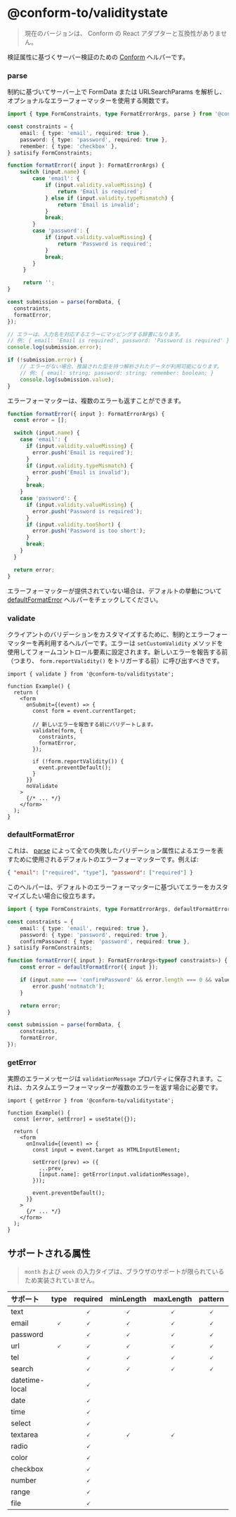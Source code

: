 # @conform-to/validitystate

> 現在のバージョンは、 Conform の React アダプターと互換性がありません。

検証属性に基づくサーバー検証のための [Conform](https://github.com/edmundhung/conform) ヘルパーです。

### parse

制約に基づいてサーバー上で FormData または URLSearchParams を解析し、オプショナルなエラーフォーマッターを使用する関数です。

```ts
import { type FormConstraints, type FormatErrorArgs, parse } from '@conform-to/validitystate';

const constraints = {
    email: { type: 'email', required: true },
    password: { type: 'password', required: true },
    remember: { type: 'checkbox' },
} satisify FormConstraints;

function formatError({ input }: FormatErrorArgs) {
    switch (input.name) {
        case 'email': {
            if (input.validity.valueMissing) {
                return 'Email is required';
            } else if (input.validity.typeMismatch) {
                return 'Email is invalid';
            }
            break;
        }
        case 'password': {
            if (input.validity.valueMissing) {
                return 'Password is required';
            }
            break;
        }
     }

     return '';
}

const submission = parse(formData, {
  constraints,
  formatError,
});

// エラーは、入力名を対応するエラーにマッピングする辞書になります。
// 例: { email: 'Email is required', password: 'Password is required' }
console.log(submission.error);

if (!submission.error) {
    // エラーがない場合、推論された型を持つ解析されたデータが利用可能になります。
    // 例: { email: string; password: string; remember: boolean; }
    console.log(submission.value);
}
```

エラーフォーマッターは、複数のエラーも返すことができます。

```ts
function formatError({ input }: FormatErrorArgs) {
  const error = [];

  switch (input.name) {
    case 'email': {
      if (input.validity.valueMissing) {
        error.push('Email is required');
      }
      if (input.validity.typeMismatch) {
        error.push('Email is invalid');
      }
      break;
    }
    case 'password': {
      if (input.validity.valueMissing) {
        error.push('Password is required');
      }
      if (input.validity.tooShort) {
        error.push('Password is too short');
      }
      break;
    }
  }

  return error;
}
```

エラーフォーマッターが提供されていない場合は、デフォルトの挙動について [defaultFormatError](#defaultformaterror) ヘルパーをチェックしてください。

### validate

クライアントのバリデーションをカスタマイズするために、制約とエラーフォーマッターを再利用するヘルパーです。エラーは `setCustomValidity` メソッドを使用してフォームコントロール要素に設定されます。新しいエラーを報告する前（つまり、 `form.reportValidity()` をトリガーする前）に呼び出すべきです。

```tsx
import { validate } from '@conform-to/validitystate';

function Example() {
  return (
    <form
      onSubmit={(event) => {
        const form = event.currentTarget;

        // 新しいエラーを報告する前にバリデートします。
        validate(form, {
          constraints,
          formatError,
        });

        if (!form.reportValidity()) {
          event.preventDefault();
        }
      }}
      noValidate
    >
      {/* ... */}
    </form>
  );
}
```

### defaultFormatError

これは、 [parse](#parse) によって全ての失敗したバリデーション属性によるエラーを表すために使用されるデフォルトのエラーフォーマッターです。例えば:

```json
{ "email": ["required", "type"], "password": ["required"] }
```

このヘルパーは、デフォルトのエラーフォーマッターに基づいてエラーをカスタマイズしたい場合に役立ちます。

```ts
import { type FormConstraints, type FormatErrorArgs, defaultFormatError } from '@conform-to/validitystate';

const constraints = {
    email: { type: 'email', required: true },
    password: { type: 'password', required: true },
    confirmPassowrd: { type: 'password', required: true },
} satisify FormConstraints;

function formatError({ input }: FormatErrorArgs<typeof constraints>) {
    const error = defaultFormatError({ input });

    if (input.name === 'confirmPassword' && error.length === 0 && value.password !== value.confirmPassword) {
        error.push('notmatch');
    }

    return error;
}

const submission = parse(formData, {
    constraints,
    formatError,
});
```

### getError

実際のエラーメッセージは `validationMessage` プロパティに保存されます。これは、カスタムエラーフォーマッターが複数のエラーを返す場合に必要です。

```tsx
import { getError } from '@conform-to/validitystate';

function Example() {
  const [error, setError] = useState({});

  return (
    <form
      onInvalid={(event) => {
        const input = event.target as HTMLInputElement;

        setError((prev) => ({
          ...prev,
          [input.name]: getError(input.validationMessage),
        }));

        event.preventDefault();
      }}
    >
      {/* ... */}
    </form>
  );
}
```

## サポートされる属性

> `month` および `week` の入力タイプは、ブラウザのサポートが限られているため実装されていません。

サポート | type | required | minLength | maxLength | pattern | min | max | step | multiple
:-- | :-: | :-: | :-: | :-: | :-: | :-: | :-: | :-: | :-:
text |  | 🗸 | 🗸 | 🗸 | 🗸 |  |  |  |
email | 🗸 | 🗸 | 🗸 | 🗸 | 🗸 |  |  |  |
password |  | 🗸 | 🗸 | 🗸 | 🗸 |  |  |  |
url | 🗸 | 🗸 | 🗸 | 🗸 | 🗸 |  |  |  |
tel |  | 🗸 | 🗸 | 🗸 | 🗸 |  |  |  |
search |  | 🗸 | 🗸 | 🗸 | 🗸 |  |  |  |
datetime-local |  | 🗸 |  |  |  | 🗸 | 🗸 | 🗸 |
date |  | 🗸 |  |  |  | 🗸 | 🗸 | 🗸 |
time |  | 🗸 |  |  |  | 🗸 | 🗸 | 🗸 |
select |  | 🗸 |  |  |  |  |  |  | 🗸
textarea |  | 🗸 | 🗸 | 🗸 |  |  |  |  |
radio |  | 🗸 |  |  |  |  |  |  |
color |  | 🗸 |  |  |  |  |  |  |
checkbox |  | 🗸 |  |  |  |  |  |  |
number |  | 🗸 |  |  |  | 🗸 | 🗸 | 🗸 |
range |  | 🗸 |  |  |  | 🗸 | 🗸 | 🗸 |
file |  | 🗸 |  |  |  |  |  |  | 🗸
